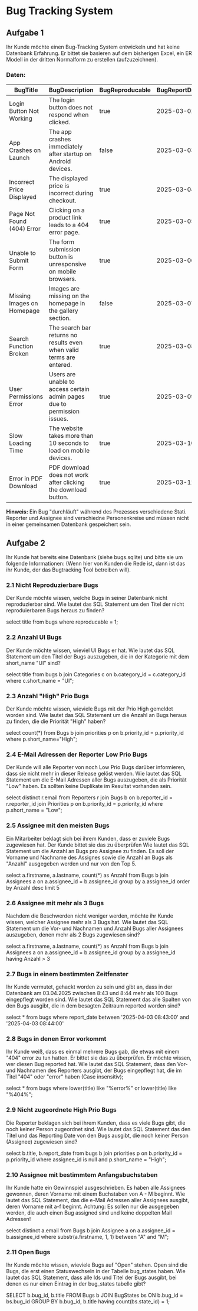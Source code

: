 # Bug Tracking System

## Aufgabe 1
Ihr Kunde möchte einen Bug-Tracking System entwickeln und hat keine Datenbank Erfahrung. Er bittet sie basieren auf dem bisherigen Excel, ein ER Modell in der dritten Normalform zu erstellen (aufzuzeichnen).


### Daten:

| BugTitle                    | BugDescription                                                                | BugReproducable | BugReportDate | ReporterFirstname | ReporterLastname | ReporterEMail               | BugStatus  | BugStatusChangeDate  | BugCategoryShort | BugCategoryLong     | BugPrioShort | BugPrioLong              | AssigneeFirstname | AssigneeLastname | AssigneeEMail             |
|-----------------------------|-------------------------------------------------------------------------------|-----------------|---------------|-------------------|------------------|-----------------------------|------------|----------------------|------------------|---------------------|--------------|--------------------------|-------------------|------------------|---------------------------|
| Login Button Not Working    | The login button does not respond when clicked.                               | true             | 2025-03-01    | Max               | Mustermann       | max.mustermann@example.com  | Open       | 2025-03-02           | UI               | User Interface      | High         | Critical                 | Anna              | Schmidt          | anna.schmidt@example.com   |
| App Crashes on Launch       | The app crashes immediately after startup on Android devices.                 | false            | 2025-03-03    | Laura             | Becker           | laura.becker@example.com    | In Progress| 2025-03-04           | Crash            | Application Crash   | High         | Major                    | Felix             | Müller           | felix.mueller@example.com  |
| Incorrect Price Displayed   | The displayed price is incorrect during checkout.                             | true           | 2025-03-04    | Karl              | Meier            | karl.meier@example.com      | Open       | 2025-03-04           | Backend          | Pricing Error       | Medium       | Moderate                 | John              | Klein            | john.klein@example.com     |
| Page Not Found (404) Error  | Clicking on a product link leads to a 404 error page.                         | true            | 2025-03-05    | Sophie            | Fischer          | sophie.fischer@example.com  | Open       | 2025-03-06           | Link             | Broken Links        | Low          | Minor                    | Michael           | König            | michael.koenig@example.com |
| Unable to Submit Form       | The form submission button is unresponsive on mobile browsers.                | true            | 2025-03-06    | Tom               | Wagner           | tom.wagner@example.com      | In Progress| 2025-03-07           | UI               | Form Issue          | High         | Critical                 | Lara              | Hoffmann         | lara.hoffmann@example.com  |
| Missing Images on Homepage  | Images are missing on the homepage in the gallery section.                    | false            | 2025-03-07    | Julia             | Lange            | julia.lange@example.com     | Open       | 2025-03-08           | UI               | Visual Glitch       | Medium       | Major                    | Thomas            | Weber            | thomas.weber@example.com   |
| Search Function Broken      | The search bar returns no results even when valid terms are entered.          | true           | 2025-03-08    | Markus            | Richter          | markus.richter@example.com  | Open       | 2025-03-09           | Backend          | Search Issue        | High         | Critical                 | Nadine            | Müller           | nadine.mueller@example.com |
| User Permissions Error      | Users are unable to access certain admin pages due to permission issues.      | true            | 2025-03-09    | Peter             | Schulz           | peter.schulz@example.com    | In Progress| 2025-03-10           | Security         | Permission Issue    | High         | Critical                 | Patrick           | Zimmermann       | patrick.zimmermann@example.com|
| Slow Loading Time           | The website takes more than 10 seconds to load on mobile devices.             | true            | 2025-03-10    | Anna              | Weber            | anna.weber@example.com      | Open       | 2025-03-11           | Performance      | Slow Performance    | Medium       | Major                    | Erik              | Schneider        | erik.schneider@example.com  |
| Error in PDF Download       | PDF download does not work after clicking the download button.                | true            | 2025-03-11    | Lukas             | Braun            | lukas.braun@example.com     | Open       | 2025-03-12           | Backend          | File Download Issue | Low          | Minor                    | Sven              | Fischer          | sven.fischer@example.com   |


**Hinweis:** Ein Bug "durchläuft" während des Prozesses verschiedene Stati. 
Reporter und Assignee sind verschiedne Personenkreise und müssen nicht in einer gemeinsamen Datenbank gespeichert sein.


## Aufgabe 2

Ihr Kunde hat bereits eine Datenbank (siehe bugs.sqlite) und bitte sie um folgende Informationen:
(Wenn hier von Kunden die Rede ist, dann ist das ihr Kunde, der das Bugtracking Tool betreiben will).

### 2.1 Nicht Reproduzierbare Bugs
Der Kunde möchte wissen, welche Bugs in seiner Datenbank nicht reproduzierbar sind.
Wie lautet das SQL Statement um den Titel der nicht reproduierbaren Bugs heraus zu finden?

select title from bugs where reproducable = 1;

### 2.2 Anzahl UI Bugs
Der Kunde möchte wissen, wieviel UI Bugs er hat.
Wie lautet das SQL Statement um den Titel der Bugs auszugeben, die in der Kategorie mit dem short_name "UI" sind?

select title from bugs b join Categories c on b.category_id = c.category_id where c.short_name = "UI";

### 2.3 Anzahl "High" Prio Bugs
Der Kunde möchte wissen, wieviele Bugs mit der Prio High gemeldet worden sind.
Wie lautet das SQL Statement um die Anzahl an Bugs heraus zu finden, die die Priorität "High" haben?

select count(*) from Bugs b join priorities p on b.priority_id = p.priority_id where p.short_name="High";

### 2.4 E-Mail Adressen der Reporter Low Prio Bugs
Der Kunde will alle Reporter von noch Low Prio Bugs darüber informieren, dass sie nicht mehr in dieser Release gelöst werden.
Wie lautet das SQL Statement um die E-Mail Adressen aller Bugs auszugeben, die als Priorität "Low" haben. 
Es sollten keine Duplikate im Resultat vorhanden sein.

select distinct r.email from Reporters r join Bugs b on b.reporter_id = r.reporter_id join Priorities p on b.priority_id = p.priority_id where p.short_name = "Low";


### 2.5 Assignee mit den meisten Bugs
Ein Mitarbeiter beklagt sich bei ihrem Kunden, dass er zuviele Bugs zugewiesen hat. Der Kunde bittet sie das zu überprüfen
Wie lautet das SQL Statement um die Anzahl an Bugs pro Assignee zu finden. Es soll der Vorname und Nachname des Assignes sowie die Anzahl an Bugs als "Anzahl" ausgegeben werden und nur von den Top 5.

select a.firstname, a.lastname, count(*) as Anzahl from Bugs b join Assignees a on a.assignee_id = b.assignee_id group by a.assignee_id order by Anzahl desc limit 5

### 2.6 Assignee mit mehr als 3 Bugs
Nachdem die Beschwerden nicht weniger werden, möchte ihr Kunde wissen, welcher Assignee mehr als 3 Bugs hat. 
Wie lautet das SQL Statement um die Vor- und Nachnamen und Anzahl Bugs aller Assignees auszugeben, denen mehr als 2 Bugs zugewiesen sind?

select a.firstname, a.lastname, count(*) as Anzahl from Bugs b join Assignees a on a.assignee_id = b.assignee_id group by a.assignee_id having Anzahl > 3

### 2.7 Bugs in einem bestimmten Zeitfenster
Ihr Kunde vermutet, gehackt worden zu sein und gibt an, dass in der Datenbank am 03.04.2025 zwischen 8:43 und 8:44 mehr als 100 Bugs eingepflegt worden sind.
Wie lautet das SQL Statement das alle Spalten von den Bugs ausgibt, die in dem besagten Zeitraum reported worden sind?

select * from bugs where report_date between '2025-04-03 08:43:00' and '2025-04-03 08:44:00'


### 2.8 Bugs in denen Error vorkommt
Ihr Kunde weiß, dass es einmal mehrere Bugs gab, die etwas mit einem "404" error zu tun hatten. Er bittet sie das zu überprüfen.
Er möchte wissen, wer diesen Bug reported hat.
Wie lautet das SQL Statement, dass den Vor- und Nachnamen des Reporters ausgibt, der Bugs eingepflegt hat, die im Titel "404" oder "error" haben (Case insensitiv);

select * from bugs where lower(title) like "%error%" or lower(title) like "%404%";

### 2.9 Nicht zugeordnete High Prio Bugs
Die Reporter beklagen sich bei ihrem Kunden, dass es viele Bugs gibt, die noch keiner Person zugeordnet sind. 
Wie lautet das SQL Statement das den Titel und das Reporting Date von den Bugs ausgibt, die noch keiner Person (Assignee) zugewiesen sind?

select b.title, b.report_date from bugs b join priorities p on b.priority_id = p.priority_id where assignee_id is null and p.short_name = "High";

### 2.10 Assignee mit bestimmtem Anfangsbuchstaben
Ihr Kunde hatte ein Gewinnspiel ausgeschrieben. Es haben alle Assignees gewonnen, deren Vorname mit einem Buchstaben von A - M beginnt.
Wie lautet das SQL Statement, das die e-Mail Adressen aller Assignees ausgibt, deren Vorname mit a-f beginnt. Achtung: Es sollen nur die
ausgegeben werden, die auch einen Bug assigned sind und keine doppelten Mail Adressen!

select distinct a.email from Bugs b join Assignee a on a.assignee_id = b.assignee_id where substr(a.firstname, 1, 1) between "A" and "M";

### 2.11 Open Bugs
Ihr Kunde möchte wissen, wieviele Bugs auf "Open" stehen. Open sind die Bugs, die erst einen Statuswechseln in der Tabelle bug_states haben.
Wie lautet das SQL Statement, dass alle Ids und Titel der Bugs ausgibt, bei denen es nur einen Eintrag in der bug_states tabelle gibt?

SELECT b.bug_id, b.title
FROM Bugs b
JOIN BugStates bs ON b.bug_id = bs.bug_id
GROUP BY b.bug_id, b.title having count(bs.state_id) = 1;

